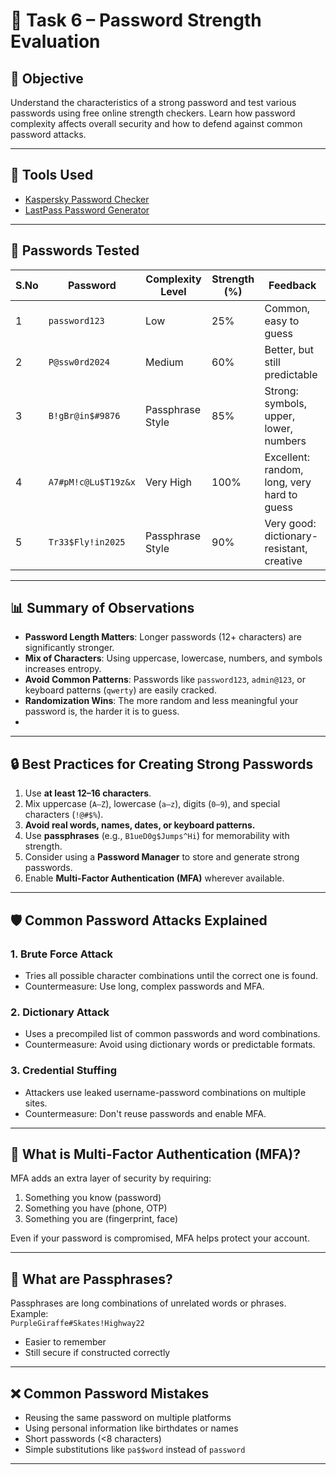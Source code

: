 # 🔐 Task 6 – Password Strength Evaluation

## 📝 Objective
Understand the characteristics of a strong password and test various passwords using free online strength checkers. Learn how password complexity affects overall security and how to defend against common password attacks.

---

## 🔧 Tools Used
- [Kaspersky Password Checker](https://password.kaspersky.com/)
- [LastPass Password Generator](https://www.lastpass.com/features/password-generator)
---

## 🔢 Passwords Tested

| S.No | Password              | Complexity Level | Strength (%) | Feedback |
|------|------------------------|------------------|--------------|----------|
| 1    | `password123`          | Low              | 25%          | Common, easy to guess |
| 2    | `P@ssw0rd2024`         | Medium           | 60%          | Better, but still predictable |
| 3    | `B!gBr@in$#9876`        | Passphrase Style             | 85%          | Strong: symbols, upper, lower, numbers |
| 4    | `A7#pM!c@Lu$T19z&x`     | Very High        | 100%         | Excellent: random, long, very hard to guess |
| 5    | `Tr33$Fly!in2025`       | Passphrase Style | 90%          | Very good: dictionary-resistant, creative |

---

## 📊 Summary of Observations

- **Password Length Matters**: Longer passwords (12+ characters) are significantly stronger.
- **Mix of Characters**: Using uppercase, lowercase, numbers, and symbols increases entropy.
- **Avoid Common Patterns**: Passwords like `password123`, `admin@123`, or keyboard patterns (`qwerty`) are easily cracked.
- **Randomization Wins**: The more random and less meaningful your password is, the harder it is to guess.
- 
---

## 🔒 Best Practices for Creating Strong Passwords

1. Use **at least 12–16 characters**.
2. Mix uppercase (`A–Z`), lowercase (`a–z`), digits (`0–9`), and special characters (`!@#$%`).
3. **Avoid real words, names, dates, or keyboard patterns.**
4. Use **passphrases** (e.g., `B1ueD0g$Jumps^Hi`) for memorability with strength.
5. Consider using a **Password Manager** to store and generate strong passwords.
6. Enable **Multi-Factor Authentication (MFA)** wherever available.

---

## 🛡️ Common Password Attacks Explained

### 1. **Brute Force Attack**
- Tries all possible character combinations until the correct one is found.
- Countermeasure: Use long, complex passwords and MFA.

### 2. **Dictionary Attack**
- Uses a precompiled list of common passwords and word combinations.
- Countermeasure: Avoid using dictionary words or predictable formats.

### 3. **Credential Stuffing**
- Attackers use leaked username-password combinations on multiple sites.
- Countermeasure: Don't reuse passwords and enable MFA.

---

## 🔐 What is Multi-Factor Authentication (MFA)?
MFA adds an extra layer of security by requiring:
1. Something you know (password)
2. Something you have (phone, OTP)
3. Something you are (fingerprint, face)

Even if your password is compromised, MFA helps protect your account.

---

## 🧠 What are Passphrases?
Passphrases are long combinations of unrelated words or phrases. Example:  
`PurpleGiraffe#Skates!Highway22`

- Easier to remember
- Still secure if constructed correctly

---

## ❌ Common Password Mistakes

- Reusing the same password on multiple platforms
- Using personal information like birthdates or names
- Short passwords (<8 characters)
- Simple substitutions like `pa$$word` instead of `password`

---
